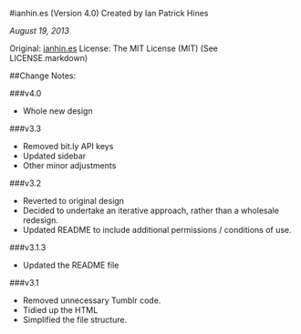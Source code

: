 #ianhin.es (Version 4.0)
Created by Ian Patrick Hines

*August 19, 2013*

Original: [ianhin.es](http://ianhin.es)
License: The MIT License (MIT) (See LICENSE.markdown)

##Change Notes:

###v4.0
- Whole new design

###v3.3
- Removed bit.ly API keys
- Updated sidebar
- Other minor adjustments

###v3.2
- Reverted to original design
- Decided to undertake an iterative approach, rather than a wholesale redesign.
- Updated README to include additional permissions / conditions of use.

###v3.1.3
- Updated the README file

###v3.1
- Removed unnecessary Tumblr code.
- Tidied up the HTML
- Simplified the file structure.